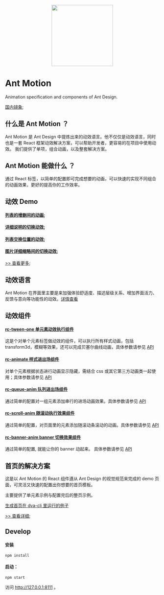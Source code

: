 <p align="center">
  <a href="http://motion.and.design">
    <img width="200" src="https://zos.alipayobjects.com/rmsportal/TOXWfHIUGHvZIyb.svg"/>
  </a>
</p>

# Ant Motion 

Animation specification and components of Ant Design.

[国内镜象](http://ant-motion.gitee.io/);

## 什么是 Ant Motion ？

Ant Motion 是 Ant Design 中提炼出来的动效语言。他不仅仅是动效语言，同时也是一套 React 框架动效解决方案，可以帮助开发者，更容易的在项目中使用动效。
我们提供了单项，组合动画，以及整套解决方案。


## Ant Motion 能做什么 ？

通过 React 标签，以简单的配置即可完成想要的动画，可以快速的实现不同组合的动画效果，更好的提高你的工作效率。

## 动效 Demo 
#### [列表的增删间的动画](http://motion.ant.design/exhibition/demo/list-anim);
#### [详细说明的切换动效](http://motion.ant.design/exhibition/demo/detail-switch);
#### [列表交换位置的动效](http://motion.ant.design/exhibition/demo/list-sort);
#### [图片详细缩略间的切换动效](http://motion.ant.design/exhibition/demo/pic-details-anim);
[>> 查看更多](http://motion.ant.design/exhibition/);

## 动效语言
Ant Motion 在界面里主要是来加强体验舒适度、描述层级关系、增加界面活力、反馈与意向等功能性的动效。[详情查看](http://motion.ant.design/language/basic)

## 动效组件
#### [rc-tween-one 单元素动效执行组件](http://motion.ant.design/components/tween-one)
这是个对单个元素标签做动效的组件，可以执行所有样式动画，包括 transform3d，模糊等效果，还可以完成贝塞尔曲线动画，具体参数请参见  [API](http://motion.ant.design/api/tween-one)

#### [rc-animate 样式进出场组件](http://motion.ant.design/components/animate)
对单个元素根据状态进行动画显示隐藏，需结合 css 或其它第三方动画类一起使用；具体参数请参见 [API](http://motion.ant.design/api/animate)

#### [rc-queue-anim 队列进出场组件](http://motion.ant.design/components/queue-anim)
通过简单的配置对一组元素添加串行的进场动画效果。具体参数请参见 [API](http://motion.ant.design/api/queue-anim)

#### [rc-scroll-anim 随滚动执行效果组件](http://motion.ant.design/components/scroll-anim)
通过简单的配置，对页面里的元素添加随滚动条滚动的动画。具体参数请参见  [API](http://motion.ant.design/api/scroll-anim)

####  [rc-banner-anim banner 切换效果组件](http://motion.ant.design/components/banner-anim)
通过简单的配置, 就能让你的 banner 动起来。 具体参数请参见  [API](http://motion.ant.design/api/banner-anim)

## 首页的解决方案

这是以 Ant Motion 的 React 组件遵从 Ant Design 的视觉规范来完成的 demo 页面，可灵活又快速的配置出你想要的首页模板。

主要提供了单元素示例与配置完后的整页示例。

[生成首页在 dva-cli 里运行的例子](https://github.com/ant-motion/ant-motion-dva-cli-example)

[>> 查看详细](http://t.cn/RIGA89W);


## Develop

#### 安装

```
npm install
```
#### 启动：

```
npm start
```

访问  http://127.0.0.1:8111 。

